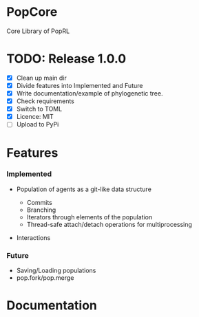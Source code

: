 # PopCore
Core Library of PopRL

# TODO: Release 1.0.0
- [X] Clean up main dir
- [X] Divide features into Implemented and Future
- [X] Write documentation/example of phylogenetic tree.
- [X] Check requirements
- [X] Switch to TOML
- [X] Licence: MIT
- [ ] Upload to PyPi

# Features

### Implemented

- Population of agents as a git-like data structure
    - Commits
    - Branching
    - Iterators through elements of the population
    - Thread-safe attach/detach operations for multiprocessing
    
- Interactions

### Future

- Saving/Loading populations
- pop.fork/pop.merge

# Documentation
